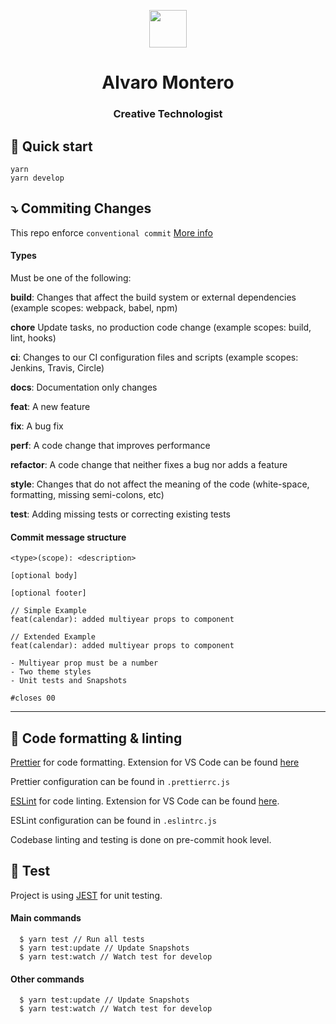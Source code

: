 <p align="center">
  <a href="//montero-design.com">
    <img src="http://montero-design.com/am.svg" width="60" />
  </a>
</p>
<h1 align="center">
  Alvaro Montero
</h1>
<h3 align="center">
  Creative Technologist
</h3>

## 🚀 Quick start
  ```shell
  yarn
  yarn develop
  ```


## :arrow_heading_down: Commiting Changes

This repo enforce `conventional commit` [More info](https://github.com/conventional-changelog/commitlint)

#### Types

Must be one of the following:

**build**: Changes that affect the build system or external dependencies (example scopes: webpack, babel, npm)

**chore** Update tasks, no production code change (example scopes: build, lint, hooks)

**ci**: Changes to our CI configuration files and scripts (example scopes: Jenkins, Travis, Circle)

**docs**: Documentation only changes

**feat**: A new feature

**fix**: A bug fix

**perf**: A code change that improves performance

**refactor**: A code change that neither fixes a bug nor adds a feature

**style**: Changes that do not affect the meaning of the code (white-space, formatting, missing semi-colons, etc)

**test**: Adding missing tests or correcting existing tests

#### Commit message structure

```
<type>(scope): <description>

[optional body]

[optional footer]
```

```
// Simple Example
feat(calendar): added multiyear props to component
```

```
// Extended Example
feat(calendar): added multiyear props to component

- Multiyear prop must be a number
- Two theme styles
- Unit tests and Snapshots

#closes 00
```

---

## :hibiscus: Code formatting & linting

[Prettier](https://prettier.io/) for code formatting. Extension for VS Code can be found [here](https://marketplace.visualstudio.com/items?itemName=esbenp.prettier-vscode)

Prettier configuration can be found in `.prettierrc.js`

[ESLint](https://eslint.org/) for code linting. Extension for VS Code can be found [here](https://marketplace.visualstudio.com/items?itemName=dbaeumer.vscode-eslint).

ESLint configuration can be found in `.eslintrc.js`

Codebase linting and testing is done on pre-commit hook level.

## :anger: Test

Project is using [JEST](https://jestjs.io/) for unit testing.

#### Main commands

```
  $ yarn test // Run all tests
  $ yarn test:update // Update Snapshots
  $ yarn test:watch // Watch test for develop
```

#### Other commands

```
  $ yarn test:update // Update Snapshots
  $ yarn test:watch // Watch test for develop
```
